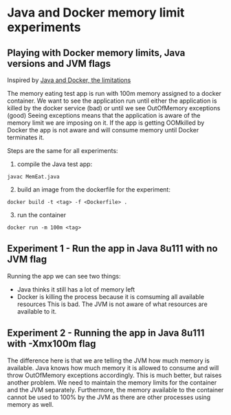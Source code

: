 # Java and Docker memory limit experiments

## Playing with Docker memory limits, Java versions and JVM flags

Inspired by [Java and Docker, the limitations](https://royvanrijn.com/blog/2018/05/java-and-docker-memory-limits/)

The memory eating test app is run with 100m memory assigned to a docker container. We want to see the application run until either the application is killed by the docker service (bad) or until we see OutOfMemory exceptions (good) Seeing exceptions means that the application is aware of the memory limit we are imposing on it. If the app is getting OOMkilled by Docker the app is not aware and will consume memory until Docker terminates it.

Steps are the same for all experiments:
1. compile the Java test app:
```
javac MemEat.java
```
2. build an image from the dockerfile for the experiment:
```
docker build -t <tag> -f <Dockerfile> .
```
3. run the container
```
docker run -m 100m <tag>
```

## Experiment 1 - Run the app in Java 8u111 with no JVM flag
Running the app we can see two things:
- Java thinks it still has a lot of memory left
- Docker is killing the process because it is comsuming all available resources
This is bad. The JVM is not aware of what resources are available to it.

## Experiment 2 - Running the app in Java 8u111 with -Xmx100m flag
The difference here is that we are telling the JVM how much memory is available.
Java knows how much memory it is allowed to consume and will throw OutOfMemory exceptions accordingly.
This is much better, but raises another problem. We need to maintain the memory limits for the container and the JVM separately. Furthermore, the memory available to the container cannot be used to 100% by the JVM as there are other processes using memory as well.
